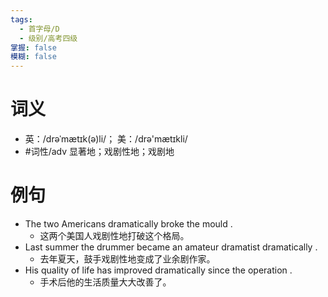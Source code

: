 ```yaml
---
tags:
  - 首字母/D
  - 级别/高考四级
掌握: false
模糊: false
---
```

# 词义
- 英：/drəˈmætɪk(ə)li/； 美：/drə'mætɪkli/
- #词性/adv  显著地；戏剧性地；戏剧地
# 例句
- The two Americans dramatically broke the mould .
	- 这两个美国人戏剧性地打破这个格局。
- Last summer the drummer became an amateur dramatist dramatically .
	- 去年夏天，鼓手戏剧性地变成了业余剧作家。
- His quality of life has improved dramatically since the operation .
	- 手术后他的生活质量大大改善了。
